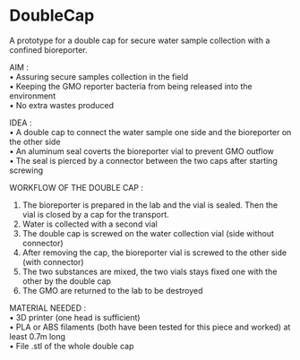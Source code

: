 # DoubleCap
A prototype for a double cap for secure water sample collection with a confined bioreporter.

AIM : <br>
• Assuring secure samples collection in the field <br>
• Keeping the GMO reporter bacteria from being released into the environment <br>
• No extra wastes produced <br>


IDEA : <br>
• A double cap to connect the water sample one side and the bioreporter on the other side <br>
• An aluminum seal coverts the bioreporter vial to prevent GMO outflow <br>
• The seal is pierced by a connector between the two caps after starting screwing <br>


WORKFLOW OF THE DOUBLE CAP : <br>
1) The bioreporter is prepared in the lab and the vial is sealed. Then the vial is closed by a cap for the transport. <br>
2) Water is collected with a second vial <br>
3) The double cap is screwed on the water collection vial (side without connector) <br>
4) After removing the cap, the bioreporter vial is screwed to the other side (with connector) <br>
5) The two substances are mixed, the two vials stays fixed one with the other by the double cap <br>
6) The GMO are returned to the lab to be destroyed <br>


MATERIAL NEEDED : <br>
• 3D printer (one head is sufficient) <br>
• PLA or ABS filaments (both have been tested for this piece and worked) at least 0.7m long <br>
• File .stl of the whole double cap

